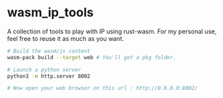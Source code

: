 # wasm_ip_tools
A collection of tools to play with IP using rust-wasm. For my personal use, feel free to reuse it as much as you want.

```bash
# Build the wasm/js content
wasm-pack build --target web # You'll get a pkg folder.

# Launch a python server
python3 -m http.server 8002

# Now open your web browser on this url : http://0.0.0.0:8002/
```